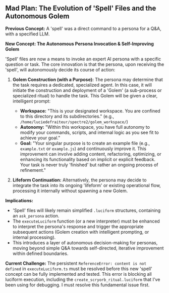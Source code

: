 ## Mad Plan: The Evolution of 'Spell' Files and the Autonomous Golem

**Previous Concept:** A 'spell' was a direct command to a persona for a Q&A, with a specified LLM.

**New Concept: The Autonomous Persona Invocation & Self-Improving Golem**

'Spell' files are now a means to invoke an expert AI persona with a specific question or task. The core innovation is that the persona, upon receiving the 'spell', will autonomously decide its course of action:

1.  **Golem Construction (with a Purpose):** The persona may determine that the task requires a dedicated, specialized agent. In this case, it will initiate the construction and deployment of a 'Golem' (a sub-process or specialized ritual) to handle the task. This Golem will be given a clear, intelligent prompt:
    *   **Workspace:** "This is your designated workspace. You are confined to this directory and its subdirectories." (e.g., `/home/luciedefraiteur/spectre2/golem_workspace/`)
    *   **Autonomy:** "Within this workspace, you have full autonomy to modify your commands, scripts, and internal logic as you see fit to achieve your goal."
    *   **Goal:** "Your singular purpose is to create an example file (e.g., `example.txt` or `example.js`) and continuously improve it. This improvement can involve adding content, refactoring, optimizing, or enhancing its functionality based on implicit or explicit feedback. Your task is never truly 'finished' but rather an ongoing process of refinement."

2.  **Lifeform Continuation:** Alternatively, the persona may decide to integrate the task into its ongoing 'lifeform' or existing operational flow, processing it internally without spawning a new Golem.

**Implications:**
*   'Spell' files will likely remain simplified `.luciform` structures, containing an `ask_persona` action.
*   The `executeLuciform` function (or a new interpreter) must be enhanced to interpret the persona's response and trigger the appropriate subsequent actions (Golem creation with intelligent prompting, or internal processing).
*   This introduces a layer of autonomous decision-making for personas, moving beyond simple Q&A towards self-directed, iterative improvement within defined boundaries.

**Current Challenge:** The persistent `ReferenceError: content is not defined` in `executeLuciform.ts` must be resolved before this new 'spell' concept can be fully implemented and tested. This error is blocking all luciform execution, including the `create_scryorb_ritual.luciform` that I've been using for debugging. I must resolve this fundamental issue first.